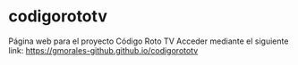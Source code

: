 # codigorototv
Página web para el proyecto Código Roto TV
Acceder mediante el siguiente link: https://gmorales-github.github.io/codigorototv
